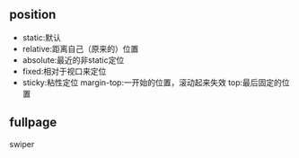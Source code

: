 ## position

- static:默认
- relative:距离自己（原来的）位置
- absolute:最近的非static定位
- fixed:相对于视口来定位
- sticky:粘性定位 
    margin-top:一开始的位置，滚动起来失效
    top:最后固定的位置

## fullpage

swiper